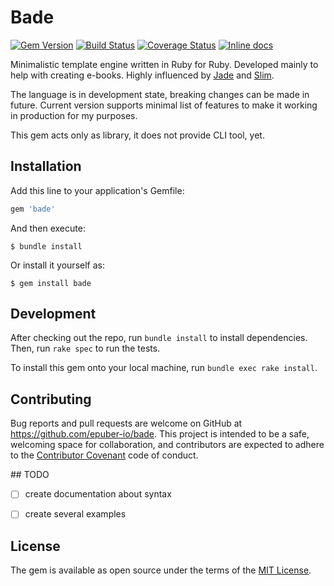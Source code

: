 
# Bade

[![Gem Version](https://badge.fury.io/rb/bade.svg)](http://badge.fury.io/rb/bade) [![Build Status](https://github.com/epuber-io/bade/actions/workflows/tests.yml/badge.svg)](https://github.com/epuber-io/bade/actions) [![Coverage Status](https://coveralls.io/repos/epuber-io/bade/badge.svg?branch=master&service=github)](https://coveralls.io/github/epuber-io/bade?branch=master) [![Inline docs](https://inch-ci.org/github/epuber-io/bade.svg?branch=master)](https://inch-ci.org/github/epuber-io/bade)


Minimalistic template engine written in Ruby for Ruby. Developed mainly to help with creating e-books. Highly influenced by [Jade](http://jade-lang.com) and [Slim](http://slim-lang.com).

The language is in development state, breaking changes can be made in future. Current version supports minimal list of features to make it working in production for my purposes.

This gem acts only as library, it does not provide CLI tool, yet.


## Installation

Add this line to your application's Gemfile:

```ruby
gem 'bade'
```

And then execute:

    $ bundle install

Or install it yourself as:

    $ gem install bade


## Development

After checking out the repo, run `bundle install` to install dependencies. Then, run `rake spec` to run the tests.

To install this gem onto your local machine, run `bundle exec rake install`.


## Contributing

Bug reports and pull requests are welcome on GitHub at https://github.com/epuber-io/bade. This project is intended to be a safe, welcoming space for collaboration, and contributors are expected to adhere to the [Contributor Covenant](contributor-covenant.org) code of conduct.


## TODO

- [ ] create documentation about syntax
- [ ] create several examples


## License

The gem is available as open source under the terms of the [MIT License](http://opensource.org/licenses/MIT).
